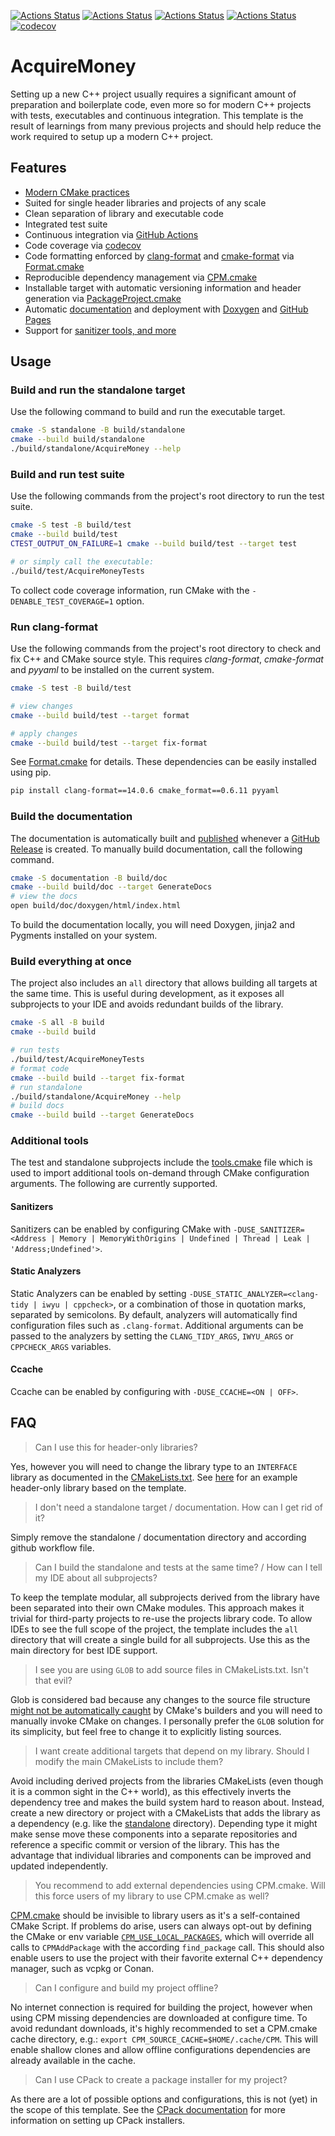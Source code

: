 [![Actions Status](https://github.com/riiy/acquire-money/workflows/MacOS/badge.svg)](https://github.com/riiy/acquire-money/actions)
[![Actions Status](https://github.com/riiy/acquire-money/workflows/Ubuntu/badge.svg)](https://github.com/riiy/acquire-money/actions)
[![Actions Status](https://github.com/riiy/acquire-money/workflows/Style/badge.svg)](https://github.com/riiy/acquire-money/actions)
[![Actions Status](https://github.com/riiy/acquire-money/workflows/Install/badge.svg)](https://github.com/riiy/acquire-money/actions)
[![codecov](https://codecov.io/gh/riiy/acquire-money/branch/master/graph/badge.svg)](https://codecov.io/gh/riiy/acquire-money)

<!-- <p align="center"> -->
<!--   <img src="https://repository-images.githubusercontent.com/254842585/4dfa7580-7ffb-11ea-99d0-46b8fe2f4170" height="175" width="auto" /> -->
<!-- </p> -->

# AcquireMoney

Setting up a new C++ project usually requires a significant amount of preparation and boilerplate code, even more so for modern C++ projects with tests, executables and continuous integration.
This template is the result of learnings from many previous projects and should help reduce the work required to setup up a modern C++ project.

## Features

- [Modern CMake practices](https://pabloariasal.github.io/2018/02/19/its-time-to-do-cmake-right/)
- Suited for single header libraries and projects of any scale
- Clean separation of library and executable code
- Integrated test suite
- Continuous integration via [GitHub Actions](https://help.github.com/en/actions/)
- Code coverage via [codecov](https://codecov.io)
- Code formatting enforced by [clang-format](https://clang.llvm.org/docs/ClangFormat.html) and [cmake-format](https://github.com/cheshirekow/cmake_format) via [Format.cmake](https://github.com/TheLartians/Format.cmake)
- Reproducible dependency management via [CPM.cmake](https://github.com/TheLartians/CPM.cmake)
- Installable target with automatic versioning information and header generation via [PackageProject.cmake](https://github.com/TheLartians/PackageProject.cmake)
- Automatic [documentation](https://thelartians.github.io/AcquireMoney) and deployment with [Doxygen](https://www.doxygen.nl) and [GitHub Pages](https://pages.github.com)
- Support for [sanitizer tools, and more](#additional-tools)

## Usage

<!-- ### Adjust the template to your needs -->

<!-- - Use this repo [as a template](https://help.github.com/en/github/creating-cloning-and-archiving-repositories/creating-a-repository-from-a-template). -->
<!-- - Replace all occurrences of "AcquireMoney" in the relevant CMakeLists.txt with the name of your project -->
<!--   - Capitalization matters here: `AcquireMoney` means the name of the project, while `greeter` is used in file names. -->
<!--   - Remember to rename the `include/greeter` directory to use your project's lowercase name and update all relevant `#include`s accordingly. -->
<!-- - Replace the source files with your own -->
<!-- - For header-only libraries: see the comments in [CMakeLists.txt](CMakeLists.txt) -->
<!-- - Add [your project's codecov token](https://docs.codecov.io/docs/quick-start) to your project's github secrets under `CODECOV_TOKEN` -->
<!-- - Happy coding! -->

<!-- Eventually, you can remove any unused files, such as the standalone directory or irrelevant github workflows for your project. -->
<!-- Feel free to replace the License with one suited for your project. -->

<!-- To cleanly separate the library and subproject code, the outer `CMakeList.txt` only defines the library itself while the tests and other subprojects are self-contained in their own directories.  -->
<!-- During development it is usually convenient to [build all subprojects at once](#build-everything-at-once). -->

### Build and run the standalone target

Use the following command to build and run the executable target.

```bash
cmake -S standalone -B build/standalone
cmake --build build/standalone
./build/standalone/AcquireMoney --help
```

### Build and run test suite

Use the following commands from the project's root directory to run the test suite.

```bash
cmake -S test -B build/test
cmake --build build/test
CTEST_OUTPUT_ON_FAILURE=1 cmake --build build/test --target test

# or simply call the executable: 
./build/test/AcquireMoneyTests
```

To collect code coverage information, run CMake with the `-DENABLE_TEST_COVERAGE=1` option.

### Run clang-format

Use the following commands from the project's root directory to check and fix C++ and CMake source style.
This requires _clang-format_, _cmake-format_ and _pyyaml_ to be installed on the current system.

```bash
cmake -S test -B build/test

# view changes
cmake --build build/test --target format

# apply changes
cmake --build build/test --target fix-format
```

See [Format.cmake](https://github.com/TheLartians/Format.cmake) for details.
These dependencies can be easily installed using pip.

```bash
pip install clang-format==14.0.6 cmake_format==0.6.11 pyyaml
```

### Build the documentation

The documentation is automatically built and [published](https://riiy.github.io/acquire-money) whenever a [GitHub Release](https://help.github.com/en/github/administering-a-repository/managing-releases-in-a-repository) is created.
To manually build documentation, call the following command.

```bash
cmake -S documentation -B build/doc
cmake --build build/doc --target GenerateDocs
# view the docs
open build/doc/doxygen/html/index.html
```

To build the documentation locally, you will need Doxygen, jinja2 and Pygments installed on your system.

### Build everything at once

The project also includes an `all` directory that allows building all targets at the same time.
This is useful during development, as it exposes all subprojects to your IDE and avoids redundant builds of the library.

```bash
cmake -S all -B build
cmake --build build

# run tests
./build/test/AcquireMoneyTests
# format code
cmake --build build --target fix-format
# run standalone
./build/standalone/AcquireMoney --help
# build docs
cmake --build build --target GenerateDocs
```

### Additional tools

The test and standalone subprojects include the [tools.cmake](cmake/tools.cmake) file which is used to import additional tools on-demand through CMake configuration arguments.
The following are currently supported.

#### Sanitizers

Sanitizers can be enabled by configuring CMake with `-DUSE_SANITIZER=<Address | Memory | MemoryWithOrigins | Undefined | Thread | Leak | 'Address;Undefined'>`.

#### Static Analyzers

Static Analyzers can be enabled by setting `-DUSE_STATIC_ANALYZER=<clang-tidy | iwyu | cppcheck>`, or a combination of those in quotation marks, separated by semicolons.
By default, analyzers will automatically find configuration files such as `.clang-format`.
Additional arguments can be passed to the analyzers by setting the `CLANG_TIDY_ARGS`, `IWYU_ARGS` or `CPPCHECK_ARGS` variables.

#### Ccache

Ccache can be enabled by configuring with `-DUSE_CCACHE=<ON | OFF>`.

## FAQ

> Can I use this for header-only libraries?

Yes, however you will need to change the library type to an `INTERFACE` library as documented in the [CMakeLists.txt](CMakeLists.txt).
See [here](https://github.com/TheLartians/StaticTypeInfo) for an example header-only library based on the template.

> I don't need a standalone target / documentation. How can I get rid of it?

Simply remove the standalone / documentation directory and according github workflow file.

> Can I build the standalone and tests at the same time? / How can I tell my IDE about all subprojects?

To keep the template modular, all subprojects derived from the library have been separated into their own CMake modules.
This approach makes it trivial for third-party projects to re-use the projects library code.
To allow IDEs to see the full scope of the project, the template includes the `all` directory that will create a single build for all subprojects.
Use this as the main directory for best IDE support.

> I see you are using `GLOB` to add source files in CMakeLists.txt. Isn't that evil?

Glob is considered bad because any changes to the source file structure [might not be automatically caught](https://cmake.org/cmake/help/latest/command/file.html#filesystem) by CMake's builders and you will need to manually invoke CMake on changes.
  I personally prefer the `GLOB` solution for its simplicity, but feel free to change it to explicitly listing sources.

> I want create additional targets that depend on my library. Should I modify the main CMakeLists to include them?

Avoid including derived projects from the libraries CMakeLists (even though it is a common sight in the C++ world), as this effectively inverts the dependency tree and makes the build system hard to reason about.
Instead, create a new directory or project with a CMakeLists that adds the library as a dependency (e.g. like the [standalone](standalone/CMakeLists.txt) directory).
Depending type it might make sense move these components into a separate repositories and reference a specific commit or version of the library.
This has the advantage that individual libraries and components can be improved and updated independently.

> You recommend to add external dependencies using CPM.cmake. Will this force users of my library to use CPM.cmake as well?

[CPM.cmake](https://github.com/TheLartians/CPM.cmake) should be invisible to library users as it's a self-contained CMake Script.
If problems do arise, users can always opt-out by defining the CMake or env variable [`CPM_USE_LOCAL_PACKAGES`](https://github.com/cpm-cmake/CPM.cmake#options), which will override all calls to `CPMAddPackage` with the according `find_package` call.
This should also enable users to use the project with their favorite external C++ dependency manager, such as vcpkg or Conan.

> Can I configure and build my project offline?

No internet connection is required for building the project, however when using CPM missing dependencies are downloaded at configure time.
To avoid redundant downloads, it's highly recommended to set a CPM.cmake cache directory, e.g.: `export CPM_SOURCE_CACHE=$HOME/.cache/CPM`.
This will enable shallow clones and allow offline configurations dependencies are already available in the cache.

> Can I use CPack to create a package installer for my project?

As there are a lot of possible options and configurations, this is not (yet) in the scope of this template. See the [CPack documentation](https://cmake.org/cmake/help/latest/module/CPack.html) for more information on setting up CPack installers.

<!-- > This is too much, I just want to play with C++ code and test some libraries. -->

<!-- Perhaps the [MiniCppStarter](https://github.com/TheLartians/MiniCppStarter) is something for you! -->

<!-- ## Related projects and alternatives -->

<!-- - [**AcquireMoney & PVS-Studio Static Code Analyzer**](https://github.com/viva64/pvs-studio-cmake-examples/tree/master/modern-cpp-starter): Official instructions on how to use the AcquireMoney with the PVS-Studio Static Code Analyzer. -->
<!-- - [**cpp-best-practices/gui_starter_template**](https://github.com/cpp-best-practices/gui_starter_template/): A popular C++ starter project, created in 2017. -->
<!-- - [**filipdutescu/modern-cpp-template**](https://github.com/filipdutescu/modern-cpp-template): A recent starter using a more traditional approach for CMake structure and dependency management. -->
<!-- - [**vector-of-bool/pitchfork**](https://github.com/vector-of-bool/pitchfork/): Pitchfork is a Set of C++ Project Conventions. -->

<!-- ## Star History -->

<!-- [![Star History Chart](https://api.star-history.com/svg?repos=TheLartians/AcquireMoney,cpp-best-practices/gui_starter_template,filipdutescu/modern-cpp-template&type=Date)](https://star-history.com/#TheLartians/AcquireMoney&cpp-best-practices/gui_starter_template&filipdutescu/modern-cpp-template&Date) -->
